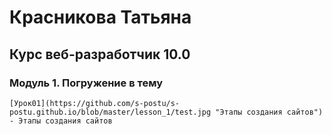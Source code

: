 # Красникова Татьяна
## Курс веб-разработчик 10.0


### Модуль 1. Погружение в тему
    [Урок01](https://github.com/s-postu/s-postu.github.io/blob/master/lesson_1/test.jpg "Этапы создания сайтов") - Этапы создания сайтов
